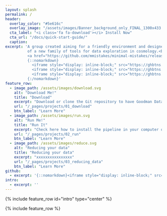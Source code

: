 ```yaml
---
layout: splash
permalink: /
header:
  overlay_color: "#5e616c"
  overlay_image: "/assets/images/Banner_background_only_FINAL_1300x433.jpg"
  cta_label: "<i class='fa fa-download'></i> Install Now"
  cta_url: "/docs/quick-start-guide/"
  caption:
excerpt: 'A group created aiming for a friendly environment and designed to develop 
          of a new family of tools for data exploration in cosmology.<br /> <small>
          <a href="https://github.com/mmistakes/minimal-mistakes/releases/tag/4.4.1">Latest release v4.4.1</a></small><br /><br /> 
          {::nomarkdown}
            <iframe style="display: inline-block;" src="https://ghbtns.com/github-btn.html?user=b1quint&repo=goodman&type=star&count=true&size=large" frameborder="0" scrolling="0" width="160px" height="30px"></iframe>
            <iframe style="display: inline-block;" src="https://ghbtns.com/github-btn.html?user=b1quint&repo=goodman&type=watch&count=true&size=large" frameborder="0" scrolling="0" width="160px" height="30px"></iframe>
            <iframe style="display: inline-block;" src="https://ghbtns.com/github-btn.html?user=b1quint&repo=goodman&type=fork&count=true&size=large" frameborder="0" scrolling="0" width="158px" height="30px"></iframe>
          {:/nomarkdown}'
feature_row:
  - image_path: /assets/images/download.svg
    alt: "Download Me!"
    title: "Download"
    excerpt: "Download or clone the Git repository to have Goodman Data-Reduction Pipeline in your computer."
    url: "/_pages/projects/01_download"
    btn_label: "Learn More"
  - image_path: /assets/images/run.svg
    alt: "Run Me!"
    title: "Run It"
    excerpt: "Check here how to install the pipeline in your computer or to check how to get information to run it in our servers."
    url: "/_pages/projects/02_run"
    btn_label: "Learn More"
  - image_path: /assets/images/reduce.svg
    alt: "Reducing your data"
    title: "Reducing your data"
    excerpt: "xxxxxxxxxxxxxxxx"
    url: "/_pages/projects/03_reducing_data"
    btn_label: "Learn More"
github:
  - excerpt: '{::nomarkdown}<iframe style="display: inline-block;" src="https://ghbtns.com/github-btn.html?user=mmistakes&repo=minimal-mistakes&type=star&count=true&size=large" frameborder="0" scrolling="0" width="160px" height="30px"></iframe> <iframe style="display: inline-block;" src="https://ghbtns.com/github-btn.html?user=mmistakes&repo=minimal-mistakes&type=fork&count=true&size=large" frameborder="0" scrolling="0" width="158px" height="30px"></iframe>{:/nomarkdown}'
intro:
  - excerpt: ''
---
```


{% include feature_row id="intro" type="center" %}

{% include feature_row %}

